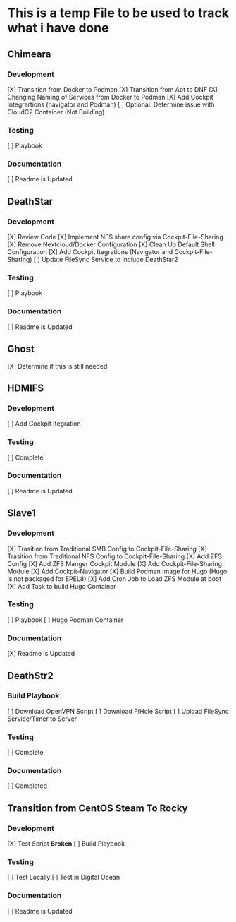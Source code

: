 # This is a temp File to be used to track what i have done

## Chimeara
### Development
[X] Transition from Docker to Podman
[X] Transition from Apt to DNF
[X] Changing Naming of Services from Docker to Podman
[X] Add Cockpit Integrartions (navigator and Podman)
[ ] Optional: Determine issue with CloudC2 Container (Not Building)

### Testing
[ ] Playbook

### Documentation
[ ] Readme is Updated


## DeathStar
### Development
[X] Review Code
[X] Implement NFS share config via Cockpit-File-Sharing
[X] Remove Nextcloud/Docker Configuration
[X] Clean Up Default Shell Configuration
[X] Add Cockpit Itegrations (Navigator and Cockpit-File-Sharing)
[ ] Update FileSync Service to include DeathStar2

### Testing
[ ] Playbook

### Documentation
[ ] Readme is Updated


## Ghost
[X] Determine if this is still needed


## HDMIFS
### Development
[ ] Add Cockpit Itegration

### Testing
[ ] Complete

### Documentation
[ ] Readme is Updated


## Slave1
### Development
[X] Trasition from Traditional SMB Config to Cockpit-File-Sharing
[X] Trasition from Traditional NFS Config to Cockpit-File-Sharing
[X] Add ZFS Config
[X] Add ZFS Manger Cockpit Module
[X] Add Cockpit-File-Sharing Module
[X] Add Cockpit-Navigator
[X] Build Podman Image for Hugo (Hugo is not packaged for EPEL8)
[X] Add Cron Job to Load ZFS Module at boot
[X] Add Task to build Hugo Container

### Testing
[ ] Playbook
[ ] Hugo Podman Container

### Documentation
[X] Readme is Updated


## DeathStr2
### Build Playbook
[ ] Download OpenVPN Script
[ ] Download PiHole Script
[ ] Upload FileSync Service/Timer to Server

### Testing
[ ] Complete

### Documentation
[ ] Completed

## Transition from CentOS Steam To Rocky
### Development
[X] Test Script
	**Broken**
[ ] Build Playbook

### Testing
[ ] Test Locally
[ ] Test in Digital Ocean

### Documentation
[ ] Readme is Updated